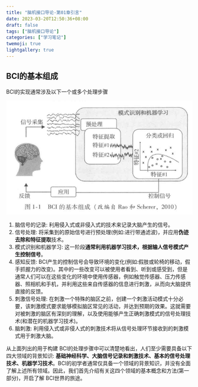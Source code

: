 ```yaml
---
title: "脑机接口导论-第01章引言"
date: 2023-03-20T12:50:36+08:00
draft: false
tags: ["脑机接口导论"]
categories: ["学习笔记"]
twemoji: true
lightgallery: true
---
```


## BCI的基本组成
BCI的实现通常涉及以下一个或多个处理步骤

![](./image/2023-03-20-12-52-22.png)

1. 脑信号的记录: 利用侵入式或非侵入式的技术来记录大脑产生的信号。
2. 信号处理: 将采集到的原始信号进行预处理(例如:进行带通滤波)，并应用**伪迹去除和特征提取**技术。
3. 模式识别和机器学习: 这一阶段**通常利用机器学习技术，根据输人信号模式产生控制信号**。
4. 感知反馈: BCI产生的控制信号会导致环境的变化(例如:假肢或轮椅的移动，假手抓握力的改变)。其中的一些改变可以被使用者看到、听到或感受到，但是通常人们可以在这些变化的环境中使用传感器，例如触觉传感器、压力传感器、照相机和手机，并利用这些来自传感器的信息进行刺激，从而向大脑提供直接的反馈。
5. 刺激信号处理: 在刺激一个特殊的脑区之前，创建一个刺激活动模式十分必要，该刺激模式要求能够模拟脑区常见的活动，并达到预期的效果。这就需要对被刺激的脑区有深刻的理解，以及使用能够产生正确刺激模式的信号处理技术(和潜在的机器学习技术)。
6. 脑刺激: 利用侵入式或非侵人式的刺激技术将从信号处理环节接收到的刺激模式用于刺激大脑。

从上面列出的用于构建 BCI的处理步骤中可以清楚地看出，人们至少需要具备以下四大领域的背景知识: **基础神经科学、大脑信号记录和刺激技术、基本的信号处理技术、机器学习技术**。BCI的初学者通常仅具备一个领域的背景知识，并没有全面了解上述所有领域。因此，我们首先介绍有关这四个领域的基本概念和方法(第一部分)，开启了解 BCI世界的旅途。